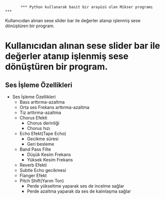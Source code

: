            *** Python kullanarak basit bir arayüzü olan Mikser programı ***
Kullanıcıdan alınan sese slider bar ile değerler atanıp işlenmiş sese dönüştüren bir program.

<h1> Kullanıcıdan alınan sese slider bar ile değerler atanıp işlenmiş sese dönüştüren bir program. </h1>

<h2> Ses İşleme Özellikleri </h2>


- Ses İşleme Özellikleri
  * Bass arttırma-azaltma
  * Orta ses Frekans arttırma-azaltma
  * Tiz arttırma-azaltma
  * Chorus Efekti
    - Chorus derinliği
    - Chorus hızı
  * Echo Efekt(Tape Echo)
    - Gecikme süresi
    - Geri besleme
  * Band Pass Filte
    - Düşük Kesim Frekans
    - Yüksek Kesim Frekans
  * Reverb Efekti
  * Subtle Echo gecikmesi
  * Flanger Efekt
  * Pitch Shift(Yarım Ton)
    - Perde yükseltme yaparak ses de incelme sağlar
    - Perde azaltma yaparak da ses de kalınlaşma sağlar
